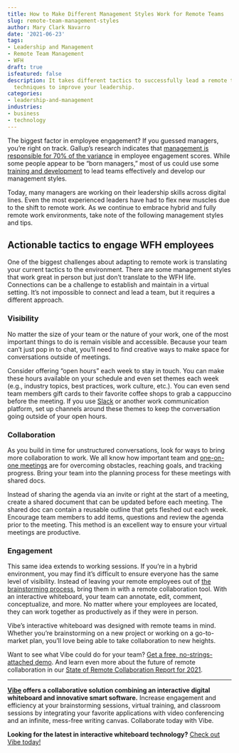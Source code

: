 ```yaml
---
title: How to Make Different Management Styles Work for Remote Teams
slug: remote-team-management-styles
author: Mary Clark Navarro
date: '2021-06-23'
tags:
- Leadership and Management
- Remote Team Management
- WFH
draft: true
isfeatured: false
description: It takes different tactics to successfully lead a remote team. Learn more about different management styles and
  techniques to improve your leadership.
categories:
- leadership-and-management
industries:
- business
- technology
---
```


The biggest factor in employee engagement? If you guessed managers, you’re right on track. Gallup’s research indicates that [management is responsible for 70% of the variance](https://news.gallup.com/businessjournal/182792/managers-account-variance-employee-engagement.aspx) in employee engagement scores. While some people appear to be “born managers,” most of us could use some [training and development](https://vibe.us/blog/remote-training-tips/) to lead teams effectively and develop our management styles. 

Today, many managers are working on their leadership skills across digital lines. Even the most experienced leaders have had to flex new muscles due to the shift to remote work. As we continue to embrace hybrid and fully remote work environments, take note of the following management styles and tips.

## Actionable tactics to engage WFH employees

One of the biggest challenges about adapting to remote work is translating your current tactics to the environment. There are some management styles that work great in person but just don’t translate to the WFH life. Connections can be a challenge to establish and maintain in a virtual setting. It’s not impossible to connect and lead a team, but it requires a different approach.

### Visibility

No matter the size of your team or the nature of your work, one of the most important things to do is remain visible and accessible. Because your team can’t just pop in to chat, you’ll need to find creative ways to make space for conversations outside of meetings. 

Consider offering “open hours” each week to stay in touch. You can make these hours available on your schedule and even set themes each week (e.g., industry topics, best practices, work culture, etc.). You can even send team members gift cards to their favorite coffee shops to grab a cappuccino before the meeting. If you use [Slack](https://slack.com/) or another work communication platform, set up channels around these themes to keep the conversation going outside of your open hours. 

### Collaboration

As you build in time for unstructured conversations, look for ways to bring more collaboration to work. We all know how important team and [one-on-one meetings](https://vibe.us/blog/one-on-one-meetings/) are for overcoming obstacles, reaching goals, and tracking progress. Bring your team into the planning process for these meetings with shared docs. 

Instead of sharing the agenda via an invite or right at the start of a meeting, create a shared document that can be updated before each meeting. The shared doc can contain a reusable outline that gets fleshed out each week. Encourage team members to add items, questions and review the agenda prior to the meeting. This method is an excellent way to ensure your virtual meetings are productive. 

### Engagement

This same idea extends to working sessions. If you’re in a hybrid environment, you may find it’s difficult to ensure everyone has the same level of visibility. Instead of leaving your remote employees out of [the brainstorming process](https://vibe.us/blog/5-ways-a-whiteboard-will-help-your-brainstorming-session/), bring them in with a remote collaboration tool. With an interactive whiteboard, your team can annotate, edit, comment, conceptualize, and more. No matter where your employees are located, they can work together as productively as if they were in person. 

Vibe’s interactive whiteboard was designed with remote teams in mind. Whether you’re brainstorming on a new project or working on a go-to-market plan, you’ll love being able to take collaboration to new heights.

Want to see what Vibe could do for your team? [Get a free, no-strings-attached demo](https://vibe.us/lp/scenario-remote/). And learn even more about the future of remote collaboration in our [State of Remote Collaboration Report for 2021](https://vibe.us/remote-collaboration-report/).



---

**[Vibe](https://vibe.us/) offers a collaborative solution combining an interactive digital whiteboard and innovative smart software.** Increase engagement and efficiency at your brainstorming sessions, virtual training, and classroom sessions by integrating your favorite applications with video conferencing and an infinite, mess-free writing canvas. Collaborate today with Vibe.

**Looking for the latest in interactive whiteboard technology?** [Check out Vibe today!](https://vibe.us/order/)

